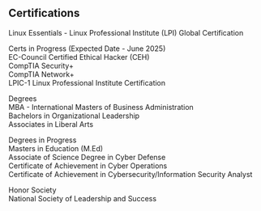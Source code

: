 ## Certifications  
Linux Essentials - Linux Professional Institute (LPI) Global Certification  
  
Certs in Progress (Expected Date - June 2025)  
EC-Council Certified Ethical Hacker (CEH)  
CompTIA Security+  
CompTIA Network+  
LPIC-1 Linux Professional Institute Certification  
  
Degrees  
MBA - International Masters of Business Administration  
Bachelors in Organizational Leadership  
Associates in Liberal Arts  
  
Degrees in Progress  
Masters in Education (M.Ed)  
Associate of Science Degree in Cyber Defense  
Certificate of Achievement in Cyber Operations  
Certificate of Achievement in Cybersecurity/Information Security Analyst  
  
Honor Society  
National Society of Leadership and Success  


<!--
**ShadowBeacon/ShadowBeacon** is a ✨ _special_ ✨ repository because its `README.md` (this file) appears on your GitHub profile.

Here are some ideas to get you started:

- 🔭 I’m currently working on ...
- 🌱 I’m currently learning ...
- 👯 I’m looking to collaborate on ...
- 🤔 I’m looking for help with ...
- 💬 Ask me about ...
- 📫 How to reach me: ...
- 😄 Pronouns: ...
- ⚡ Fun fact: ...
-->
